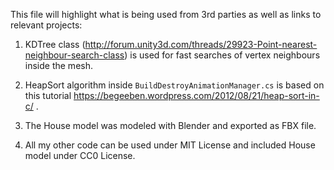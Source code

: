 This file will highlight what is being used from 3rd parties as well as links to relevant projects:

1. KDTree class (http://forum.unity3d.com/threads/29923-Point-nearest-neighbour-search-class) is used for fast searches of vertex neighbours inside the mesh.

2. HeapSort algorithm inside `BuildDestroyAnimationManager.cs` is based on this tutorial https://begeeben.wordpress.com/2012/08/21/heap-sort-in-c/ .

3. The House model was modeled with Blender and exported as FBX file.

4. All my other code can be used under MIT License and included House model under CC0 License.
